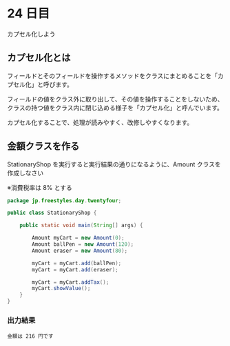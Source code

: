 # 24 日目

カプセル化しよう

## カプセル化とは

フィールドとそのフィールドを操作するメソッドをクラスにまとめることを「カプセル化」と呼びます。

フィールドの値をクラス外に取り出して、その値を操作することをしないため、
クラスの持つ値をクラス内に閉じ込める様子を「カプセル化」と呼んでいます。

カプセル化することで、処理が読みやすく、改修しやすくなります。

## 金額クラスを作る

StationaryShop を実行すると実行結果の通りになるように、Amount クラスを作成しなさい

※消費税率は 8% とする

```java
package jp.freestyles.day.twentyfour;

public class StationaryShop {

    public static void main(String[] args) {

        Amount myCart = new Amount(0);
        Amount ballPen = new Amount(120);
        Amount eraser = new Amount(80);

        myCart = myCart.add(ballPen);
        myCart = myCart.add(eraser);

        myCart = myCart.addTax();
        myCart.showValue();
    }
}
```

### 出力結果

```
金額は 216 円です
```
